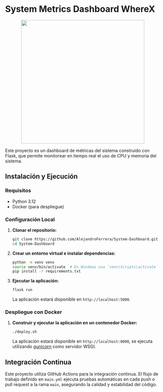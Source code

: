 
# System Metrics Dashboard WhereX

<p align="center">
  <img src="https://github.com/user-attachments/assets/815ea6de-6cd1-4f44-907c-88c8fffa361d" width="400">
</p>



Este proyecto es un dashboard de métricas del sistema construido con Flask, que permite monitorear en tiempo real el uso de CPU y memoria del sistema.

## Instalación y Ejecución

### Requisitos

- Python 3.12
- Docker (para despliegue)

### Configuración Local

1. **Clonar el repositorio:**
   ```sh
   git clone https://github.com/AlejandroFerrera/System-Dashboard.git
   cd System-Dashboard
   ```

2. **Crear un entorno virtual e instalar dependencias:**

   ```sh
   python -m venv venv
   source venv/bin/activate  # En Windows usa `venv\Scripts\activate`
   pip install -r requirements.txt
   ```

3. **Ejecutar la aplicación:**
   ```sh
   flask run
   ```

   La aplicación estará disponible en `http://localhost:5000`.

### Despliegue con Docker

1. **Construir y ejecutar la aplicación en un contenedor Docker:**
   ```sh
   ./deploy.sh
   ```

   La aplicación estará disponible en `http://localhost:8000`, se ejecuta utilizando [gunicorn](https://docs.gunicorn.org/en/stable/) como servidor WSGI.

## Integración Continua

Este proyecto utiliza GitHub Actions para la integración continua. El flujo de trabajo definido en `main.yml` ejecuta pruebas automáticas en cada push o pull request a la rama `main`, asegurando la calidad y estabilidad del código.
